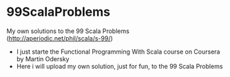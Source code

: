 99ScalaProblems
===============

My own solutions to the 99 Scala Problems (http://aperiodic.net/phil/scala/s-99/)

* I just starte the Functional Programming With Scala course on Coursera by Martin Odersky
* Here i will upload my own solution, just for fun, to the 99 Scala Problems
